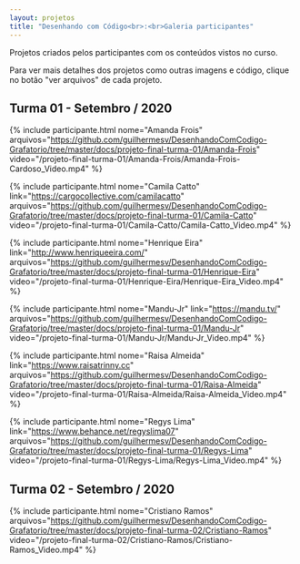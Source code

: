 ```yaml
---
layout: projetos
title: "Desenhando com Código<br>:<br>Galeria participantes"
---
```


Projetos criados pelos participantes com os conteúdos vistos no curso. 

Para ver mais detalhes dos projetos como outras imagens e código, clique no botão "ver arquivos" de cada projeto. 


## Turma 01 - Setembro / 2020 

<div class="galeria-participantes">

  {% include participante.html 
   nome="Amanda Frois" 
   arquivos="https://github.com/guilhermesv/DesenhandoComCodigo-Grafatorio/tree/master/docs/projeto-final-turma-01/Amanda-Frois"
   video="/projeto-final-turma-01/Amanda-Frois/Amanda-Frois-Cardoso_Video.mp4"
   %}

  {% include participante.html 
  nome="Camila Catto" 
  link="https://cargocollective.com/camilacatto" 
  arquivos="https://github.com/guilhermesv/DesenhandoComCodigo-Grafatorio/tree/master/docs/projeto-final-turma-01/Camila-Catto"
  video="/projeto-final-turma-01/Camila-Catto/Camila-Catto_Video.mp4"
  %}

  {% include participante.html 
  nome="Henrique Eira" 
  link="http://www.henriqueeira.com/" 
  arquivos="https://github.com/guilhermesv/DesenhandoComCodigo-Grafatorio/tree/master/docs/projeto-final-turma-01/Henrique-Eira"
  video="/projeto-final-turma-01/Henrique-Eira/Henrique-Eira_Video.mp4"
  %}

  {% include participante.html 
  nome="Mandu-Jr" 
  link="https://mandu.tv/" 
  arquivos="https://github.com/guilhermesv/DesenhandoComCodigo-Grafatorio/tree/master/docs/projeto-final-turma-01/Mandu-Jr"
  video="/projeto-final-turma-01/Mandu-Jr/Mandu-Jr_Video.mp4"
  %}

  {% include participante.html 
  nome="Raisa Almeida" 
  link="https://www.raisatrinny.cc" 
  arquivos="https://github.com/guilhermesv/DesenhandoComCodigo-Grafatorio/tree/master/docs/projeto-final-turma-01/Raisa-Almeida"
  video="/projeto-final-turma-01/Raisa-Almeida/Raisa-Almeida_Video.mp4"
  %}

  {% include participante.html 
  nome="Regys Lima" 
  link="https://www.behance.net/regyslima07" 
  arquivos="https://github.com/guilhermesv/DesenhandoComCodigo-Grafatorio/tree/master/docs/projeto-final-turma-01/Regys-Lima"
  video="/projeto-final-turma-01/Regys-Lima/Regys-Lima_Video.mp4"
  %}

</div>

## Turma 02 - Setembro / 2020 

<div class="galeria-participantes">

  {% include participante.html 
   nome="Cristiano Ramos" 
   arquivos="https://github.com/guilhermesv/DesenhandoComCodigo-Grafatorio/tree/master/docs/projeto-final-turma-02/Cristiano-Ramos"
   video="/projeto-final-turma-02/Cristiano-Ramos/Cristiano-Ramos_Video.mp4"
   %}

</div>